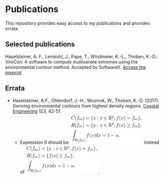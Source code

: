 # Publications
This repository provides easy access to my publications and provides errata.
## Selected publications
Haselsteiner, A. F., Lemkuhl, J., Pape, T., Windmeier, K.-L., Thoben, K.-D.: ViroCon: A software to compute multivariate extremes
using the environmental contour method. Accepted by SoftwareX. [Access the preprint](https://github.com/ahaselsteiner/publications/blob/master/2018-10-25_SoftwareX_ViroCon_revised.pdf)
## Errata
* Haselsteiner, A.F., Ohlendorf, J.-H., Wosniok, W., Thoben, K.-D. (2017): Deriving environmental contours from highest density regions. [Coastal Engineering](https://doi.org/10.1016/j.coastaleng.2017.03.002) 123, 42-51. 
  * Expression 9 should be ![correct](errata/CoastalEngineering2018_expression8_erratum.png) instead of ![wrong](errata/CoastalEngineering2018_expression8_original.png).
  